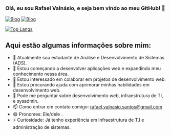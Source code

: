 ### Olá, eu sou Rafael Valnásio, e seja bem vindo ao meu GitHub! 👋

[![Blog](https://img.shields.io/badge/Instagram-E4405F?style=for-the-badge&logo=instagram&logoColor=white)](https://www.instagram.com/rafael.valnasio2)
[![Blog](https://img.shields.io/badge/LinkedIn-0077B5?style=for-the-badge&logo=linkedin&logoColor=white)](https://www.linkedin.com/in/valnasio/)

[![Top Langs](https://github-readme-stats.vercel.app/api/top-langs/?username=valnasio&layout=donut&theme=dark)](https://github.com/anuraghazra/github-readme-stats)



## Aqui estão algumas informações sobre mim:

- 🔭 Atualmente sou estudante de Análise e Desenvolvimento de Sistemas (ADS).
- 🌱 Estou começando a desenvolver aplicações web e expandindo meu conhecimento nessa área.
- 👯 Estou interessado em colaborar em projetos de desenvolvimento web.
- 🤔 Estou procurando ajuda com aprimorar minhas habilidades em desenvolvimento web.
- 💬 Pode me perguntar sobre desenvolvimento web, infraestrutura de TI, e sysadmin.
- 📫 Como entrar em contato comigo: rafael.valnasio.santos@gmail.com
- 😄 Pronomes: Ele/dele .
- ⚡ Curiosidade: Já tenho experiência em infraestrutura de T.I e administração de sistemas.

